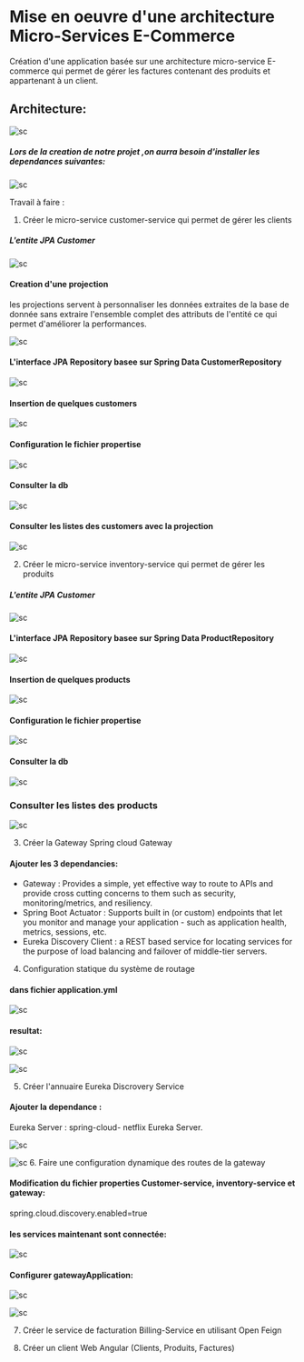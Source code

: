# Mise en oeuvre d'une architecture Micro-Services E-Commerce

Création d'une application basée sur une architecture micro-service E-commerce qui
permet de gérer les factures contenant des produits et appartenant à un client.

## Architecture:
![sc](./captures/archi.PNG)

##### Lors de la creation de notre projet ,on aurra besoin d'installer les dependances suivantes:
![sc](./captures/0.PNG)

Travail à faire :

1. Créer le micro-service customer-service qui permet de gérer 
les clients  
##### L'entite JPA Customer
![sc](./captures/1.PNG)

#### Creation d'une projection
les projections servent à personnaliser les données extraites de la
base de donnée sans extraire l'ensemble complet des attributs de
l'entité ce qui permet d'améliorer la performances.

![sc](./captures/2.PNG)

#### L'interface JPA Repository basee sur Spring Data CustomerRepository
![sc](./captures/3.PNG)

#### Insertion de quelques customers
![sc](./captures/4.PNG)

#### Configuration le fichier propertise
![sc](./captures/5.PNG)

#### Consulter la db

![sc](./captures/6.PNG)

#### Consulter les listes des customers avec la projection

![sc](./captures/7.PNG)

2. Créer le micro-service inventory-service qui permet de gérer 
les produits
##### L'entite JPA Customer
![sc](./captures/8.PNG)

#### L'interface JPA Repository basee sur Spring Data ProductRepository
![sc](./captures/9.PNG)

#### Insertion de quelques products
![sc](./captures/10.PNG)

#### Configuration le fichier propertise
![sc](./captures/11.PNG)

#### Consulter la db
![sc](./captures/12.PNG)

### Consulter les listes des products
![sc](./captures/13.PNG)

3. Créer la Gateway Spring cloud Gateway
#### Ajouter les 3 dependancies:
 - Gateway : Provides a simple, yet effective way
to route to APIs and provide cross cutting
concerns to them such as security,
monitoring/metrics, and resiliency.
- Spring Boot Actuator : Supports built in (or
custom) endpoints that let you monitor and
manage your application - such as application
health, metrics, sessions, etc.
- Eureka Discovery Client : a REST based service
for locating services for the purpose of load
balancing and failover of middle-tier servers.

4. Configuration statique du système de routage
#### dans fichier application.yml

![sc](./captures/14.PNG)

#### resultat:

![sc](./captures/15.PNG)

![sc](./captures/16.PNG)

5. Créer l'annuaire Eureka Discrovery Service
#### Ajouter la dependance :
Eureka Server : spring-cloud- netflix Eureka Server.

![sc](./captures/17.PNG)

![sc](./captures/18.PNG)
6. Faire une configuration dynamique des routes de la gateway

#### Modification du fichier properties Customer-service, inventory-service et gateway:
spring.cloud.discovery.enabled=true

#### les services maintenant sont connectée:

![sc](./captures/19.PNG)

#### Configurer gatewayApplication:

![sc](./captures/20.PNG)

![sc](./captures/21.PNG)


7. Créer le service de facturation Billing-Service en utilisant Open Feign


8. Créer un client Web Angular (Clients, Produits, Factures)